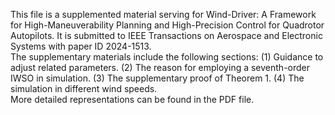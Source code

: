 This file is a supplemented material serving for Wind-Driver: A Framework for High-Maneuverability Planning and High-Precision Control for Quadrotor Autopilots. It is submitted to IEEE Transactions on Aerospace and Electronic Systems with paper ID 2024-1513.  
The supplementary materials include the following sections: 
(1) Guidance to adjust related parameters.
(2) The reason for employing a seventh-order IWSO in simulation.
(3) The supplementary proof of Theorem 1.
(4) The simulation in different wind speeds.  
More detailed representations can be found in the PDF file.



